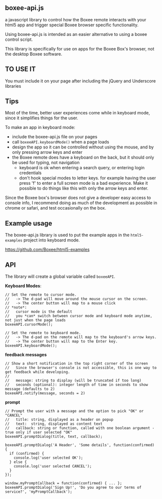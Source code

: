 boxee-api.js
---

a javascript library to control how the Boxee remote interacts with your html5 app and trigger special Boxee browser specific functionality.

Using boxee-api.js is intended as an easier alternative to using a boxee control script.

This library is specifically for use on apps for the Boxee Box's browser, not the desktop Boxee software.

TO USE IT
---
You must include it on your page after including the jQuery and Underscore libraries


Tips
---

Most of the time, better user experiences come while in keyboard mode, since it simplifies things for the user.  

To make an app in keyboard mode:

  * include the boxee-api.js file on your pages
  * call `boxeeAPI.keyboardMode()` when a page loads
  * design the app so it can be controlled without using the mouse, and by only pressing arrow keys and enter
  * the Boxee remote does have a keyboard on the back, but it should only be used for typing, not navigation
      * keyboard is ok when entering a search query, or entering login credentials
      * don't hook special modes to letter keys. for example having the user press 'f' to enter a full screen mode is a bad experience.  Make it possible to do things like this with only the arrow keys and enter.
      
Since the Boxee box's browser does not give a developer easy access to console info, I recommend doing as much of the development as possible in chrome or safari, and test occasionally on the box.


Example usage
---
The boxee-api.js library is used to put the example apps in the `html5-examples` project into keyboard mode.

https://github.com/Boxee/html5-examples


API
---

The library will create a global variable called `boxeeAPI`.

**Keyboard Modes**:

    // Set the remote to cursor mode.  
    //   -> The d-pad will move around the mouse cursor on the screen.  
    //   -> The center button will map to a mouse click
    // *note*:
    //   cursor mode is the default
    //   you *can* switch between cursor mode and keyboard mode anytime, not just when the page loads
    boxeeAPI.cursorMode();

    // Set the remote to keyboard mode.  
    //   -> The d-pad on the remote will map to the keyboard's arrow keys.  
    //   -> The center button will map to the Enter key.
    boxeeAPI.keyboardMode();



**feedback messages**

    // Show a short notification in the top right corner of the screen
    //   Since the browser's console is not accessible, this is one way to get feedback while developing.
    //
    //   message: string to display (will be truncated if too long)
    //   seconds (optional): integer length of time in seconds to show message (defaults to 2)
    boxeeAPI.notify(message, seconds = 2)



**prompt**

    // Prompt the user with a message and the option to pick "OK" or "CANCEL"
    //   title: string, displayed as a header on popup
    //   text:  string, displayed as content text
    //   callback: string or function, called with one boolean argument - true only if user selected "OK"
    boxeeAPI.promptDialog(title, text, callback);
    
    boxeeAPI.promptDialog('A Header', 'Some details', function(confirmed) {
      if (confirmed) {
        console.log('user selected OK');
      } else {
        console.log('user selected CANCEL');
      }
    });
    
    window.myPromptCallback = function(confirmed) { ... };
    boxeeAPI.promptDialog('Sign Up!', 'Do you agree to our terms of service?', 'myPromptCallback');


